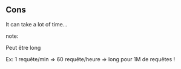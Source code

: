 ## Cons

It can take a lot of time...


note:

Peut être long

Ex: 1 requête/min => 60 requête/heure => long pour 1M de requêtes !
